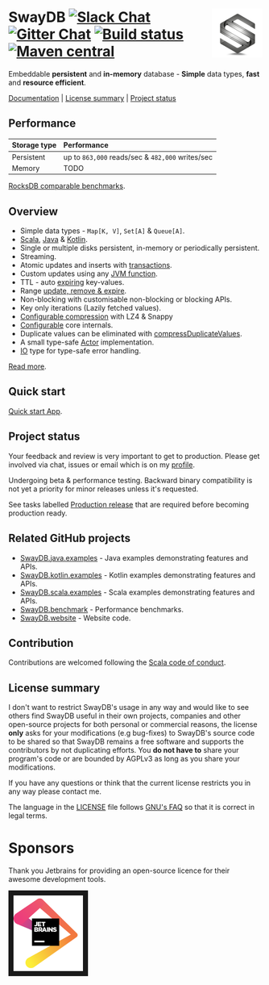 # <img src="docs/logo.png" align = "right"/> SwayDB [![Slack Chat][slack-badge]][slack-link] [![Gitter Chat][gitter-badge]][gitter-link] [![Build status][build-badge]][build-link] [![Maven central][maven-badge]][maven-link]

[gitter-badge]: https://badges.gitter.im/Join%20Chat.svg
[gitter-link]: https://gitter.im/SwayDB-chat/Lobby

[slack-badge]: https://img.shields.io/badge/slack-join%20chat-e01563.svg
[slack-link]: https://join.slack.com/t/swaydb/shared_invite/enQtNzI1NzM1NTA0NzQxLTJiNjRhMDg2NGQ3YzBkNGMxZGRmODlkN2M3MWEwM2U2NWY1ZmU5OWEyYTgyN2ZhYjlhNjdlZTM3YWJjMGZmNzQ

[maven-badge]: https://img.shields.io/maven-central/v/io.swaydb/swaydb_2.12.svg
[maven-link]: https://search.maven.org/search?q=g:io.swaydb%20AND%20a:swaydb_2.12

[build-badge]: https://github.com/simerplaha/SwayDB/workflows/Build/badge.svg
[build-link]: https://github.com/simerplaha/SwayDB/actions

Embeddable **persistent** and **in-memory** database - **Simple** data types, **fast** and **resource efficient**.

[Documentation](http://swaydb.io) | [License summary](#license-summary) | [Project status](#Project-status)

## Performance

| Storage  type  | Performance                               
|:---------------|:------------------------------------------------------
| Persistent     | up to `863,000` reads/sec & `482,000` writes/sec                 
| Memory         | TODO                

[RocksDB comparable benchmarks](http://swaydb.io/benchmarks/rocksdb/?language=scala/). 

## Overview

- Simple data types - `Map[K, V]`, `Set[A]` & `Queue[A]`.
- [Scala](https://github.com/simerplaha/SwayDB.scala.examples), [Java](http://swaydb.io/quick-start/?language=java/) & [Kotlin](https://github.com/simerplaha/SwayDB.kotlin).
- Single or multiple disks persistent, in-memory or periodically persistent.
- Streaming.
- Atomic updates and inserts with [transactions](http://swaydb.io/api/write/transaction/?language=scala/).
- Custom updates using any [JVM function](http://www.swaydb.io/api/write/registerFunction/).
- TTL - auto [expiring](http://www.swaydb.io/api/write/expire/) key-values.
- Range [update, remove & expire](http://www.swaydb.io/api/write/update-range/).
- Non-blocking with customisable non-blocking or blocking APIs.
- Key only iterations (Lazily fetched values).
- [Configurable compression](http://swaydb.io/configuring-levels/compressionStrategy/?language=scala/) with LZ4 & Snappy
- [Configurable](http://www.swaydb.io/configuring-levels/) core internals.
- Duplicate values can be eliminated with [compressDuplicateValues](http://www.swaydb.io/configuring-levels/compressDuplicateValues/).
- A small type-safe [Actor](http://swaydb.io/actor/?language=scala/) implementation.
- [IO](http://swaydb.io/io/?language=scala/) type for type-safe error handling. 

[Read more](http://swaydb.io/).

## Quick start
[Quick start App](http://swaydb.io/quick-start/?language=scala/).

## Project status 
Your feedback and review is very important to get to production. Please get involved via
chat, issues or email which is on my [profile](https://github.com/simerplaha). 

Undergoing beta & performance testing. Backward binary compatibility is not yet a priority for minor releases 
unless it's requested.

See tasks labelled [Production release](https://github.com/simerplaha/SwayDB/labels/Production%20release) that are 
required before becoming production ready. 

## Related GitHub projects
- [SwayDB.java.examples](https://github.com/simerplaha/SwayDB.java.examples) - Java examples demonstrating features and APIs.
- [SwayDB.kotlin.examples](https://github.com/simerplaha/SwayDB.kotlin.examples) - Kotlin examples demonstrating features and APIs.
- [SwayDB.scala.examples](https://github.com/simerplaha/SwayDB.scala.examples) - Scala examples demonstrating features and APIs.
- [SwayDB.benchmark](https://github.com/simerplaha/SwayDB.benchmark) - Performance benchmarks.
- [SwayDB.website](https://github.com/simerplaha/SwayDB.website) - Website code.

## Contribution
Contributions are welcomed following the [Scala code of conduct](https://www.scala-lang.org/conduct/).

## License summary

I don't want to restrict SwayDB's usage in any way and would like to see others find SwayDB 
useful in their own projects, companies and other open-source projects for both personal or commercial 
reasons, the license **only** asks for your modifications (e.g bug-fixes) to SwayDB's source code to 
be shared so that SwayDB remains a free software and supports the contributors by not duplicating efforts. 
You **do not have to** share your program's code or are bounded by AGPLv3 as long as you share your modifications. 

If you have any questions or think that the current license restricts you in any way please contact me.

The language in the [LICENSE](/LICENSE.md) file follows [GNU's FAQ](https://www.gnu.org/licenses/gpl-faq.en.html#GPLIncompatibleLibs)
so that it is correct in legal terms.

# Sponsors
Thank you Jetbrains for providing an open-source licence for their awesome development tools. 

<a href="https://www.jetbrains.com/?from=SwayDB" target="_blank"><img src="/docs/jetbrains.png" 
alt="Jetbrains support" height="150" border="10" /></a>

